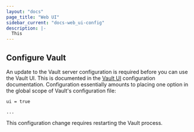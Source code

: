 ```yaml
---
layout: "docs"
page_title: "Web UI"
sidebar_current: "docs-web_ui-config"
description: |-
  This
---
```


## Configure Vault

An update to the Vault server configuration is required before you can use the
Vault UI. This is documented in the [Vault
UI](https://www.vaultproject.io/docs/configuration/ui/index.html) configuration
documentation. Configuration essentially amounts to placing one option in the
global scope of Vault's configuration file:

```
ui = true

...
```

This configuration change requires restarting the Vault process.
